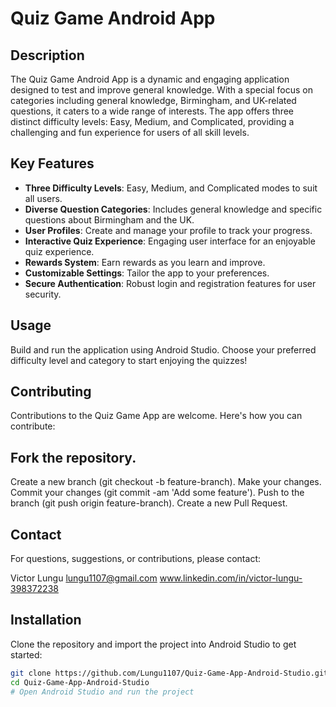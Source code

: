 # Quiz Game Android App

## Description
The Quiz Game Android App is a dynamic and engaging application designed to test and improve general knowledge. With a special focus on categories including general knowledge, Birmingham, and UK-related questions, it caters to a wide range of interests. The app offers three distinct difficulty levels: Easy, Medium, and Complicated, providing a challenging and fun experience for users of all skill levels.

## Key Features
- **Three Difficulty Levels**: Easy, Medium, and Complicated modes to suit all users.
- **Diverse Question Categories**: Includes general knowledge and specific questions about Birmingham and the UK.
- **User Profiles**: Create and manage your profile to track your progress.
- **Interactive Quiz Experience**: Engaging user interface for an enjoyable quiz experience.
- **Rewards System**: Earn rewards as you learn and improve.
- **Customizable Settings**: Tailor the app to your preferences.
- **Secure Authentication**: Robust login and registration features for user security.

## Usage
Build and run the application using Android Studio. Choose your preferred difficulty level and category to start enjoying the quizzes!

## Contributing
Contributions to the Quiz Game App are welcome. Here's how you can contribute:

## Fork the repository.
Create a new branch (git checkout -b feature-branch).
Make your changes.
Commit your changes (git commit -am 'Add some feature').
Push to the branch (git push origin feature-branch).
Create a new Pull Request.

## Contact
For questions, suggestions, or contributions, please contact:

Victor Lungu
lungu1107@gmail.com
www.linkedin.com/in/victor-lungu-398372238

## Installation
Clone the repository and import the project into Android Studio to get started:

```bash
git clone https://github.com/Lungu1107/Quiz-Game-App-Android-Studio.git
cd Quiz-Game-App-Android-Studio
# Open Android Studio and run the project



